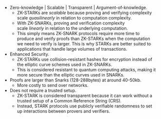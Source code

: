 - Zero-knowledge | Scalable | Transparent | Argument-of-knowledge.
	- ZK-STARKs are _scalable_ because proving and verifying complexity scale _quasilinearly_ in relation to computation complexity. 
	- With ZK-SNARKs, proving and verification complexity scale _linearly_ in relation to the underlying computation.
	- This simply means ZK-SNARK protocols require more time to produce and verify proofs than ZK-STARKs when the computation we need to verify is larger. This is why STARKs are better suited to applications that handle large volumes of transactions.
- Enhanced Security.
	- ZK-STARKs use collision-resistant hashes for encryption instead of the elliptic curve schemes used in ZK-SNARKs. 
	- This is considered resistant to quantum computing attacks, making it more secure than the elliptic curves used in SNARKs.
- Proofs are larger than Snarks (128-288bytes) at around 40-50kb.
	- More costly to send over networks.
- Does not require a trusted setup.
	- ZK-STARK is considered transparent because it can work without a trusted setup of a Common Reference String (CRS). 
	- Instead, STARK protocols use publicly verifiable randomness to set up interactions between provers and verifiers.
